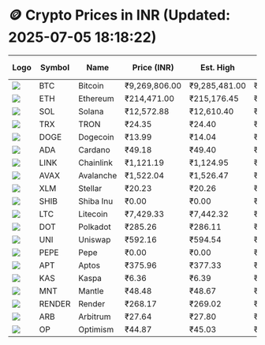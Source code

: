 # 🪙 Crypto Prices in INR (Updated: 2025-07-05 18:18:22)

| Logo | Symbol | Name       | Price (INR) | Est. High | Est. Low | Gross Profit | Fees | Net Profit | ROI % |
|------|--------|------------|-------------|-----------|----------|---------------|------|-------------|--------|
| ![](https://coin-images.coingecko.com/coins/images/1/large/bitcoin.png?1696501400) | BTC    | Bitcoin    | ₹9,269,806.00 | ₹9,285,481.00 | ₹9,254,131.00 | ₹338.77 | ₹200.00 | ₹138.77 | 0.14% |
| ![](https://coin-images.coingecko.com/coins/images/279/large/ethereum.png?1696501628) | ETH    | Ethereum   | ₹214,471.00 | ₹215,176.45 | ₹213,765.55 | ₹660.02 | ₹200.00 | ₹460.02 | 0.46% |
| ![](https://coin-images.coingecko.com/coins/images/4128/large/solana.png?1718769756) | SOL    | Solana     | ₹12,572.88 | ₹12,610.40 | ₹12,535.36 | ₹598.59 | ₹200.00 | ₹398.59 | 0.40% |
| ![](https://coin-images.coingecko.com/coins/images/1094/large/tron-logo.png?1696502193) | TRX    | TRON       | ₹24.35 | ₹24.40 | ₹24.30 | ₹370.29 | ₹200.00 | ₹170.29 | 0.17% |
| ![](https://coin-images.coingecko.com/coins/images/5/large/dogecoin.png?1696501409) | DOGE   | Dogecoin   | ₹13.99 | ₹14.04 | ₹13.95 | ₹645.39 | ₹200.00 | ₹445.39 | 0.45% |
| ![](https://coin-images.coingecko.com/coins/images/975/large/cardano.png?1696502090) | ADA    | Cardano    | ₹49.18 | ₹49.40 | ₹48.96 | ₹882.28 | ₹200.00 | ₹682.28 | 0.68% |
| ![](https://coin-images.coingecko.com/coins/images/877/large/chainlink-new-logo.png?1696502009) | LINK   | Chainlink  | ₹1,121.19 | ₹1,124.95 | ₹1,117.43 | ₹673.33 | ₹200.00 | ₹473.33 | 0.47% |
| ![](https://coin-images.coingecko.com/coins/images/12559/large/Avalanche_Circle_RedWhite_Trans.png?1696512369) | AVAX   | Avalanche  | ₹1,522.04 | ₹1,526.47 | ₹1,517.61 | ₹583.75 | ₹200.00 | ₹383.75 | 0.38% |
| ![](https://coin-images.coingecko.com/coins/images/100/large/fmpFRHHQ_400x400.jpg?1735231350) | XLM    | Stellar    | ₹20.23 | ₹20.26 | ₹20.20 | ₹341.66 | ₹200.00 | ₹141.66 | 0.14% |
| ![](https://coin-images.coingecko.com/coins/images/11939/large/shiba.png?1696511800) | SHIB   | Shiba Inu  | ₹0.00 | ₹0.00 | ₹0.00 | ₹853.73 | ₹200.00 | ₹653.73 | 0.65% |
| ![](https://coin-images.coingecko.com/coins/images/2/large/litecoin.png?1696501400) | LTC    | Litecoin   | ₹7,429.33 | ₹7,442.32 | ₹7,416.34 | ₹350.27 | ₹200.00 | ₹150.27 | 0.15% |
| ![](https://coin-images.coingecko.com/coins/images/12171/large/polkadot.png?1696512008) | DOT    | Polkadot   | ₹285.26 | ₹286.11 | ₹284.41 | ₹600.20 | ₹200.00 | ₹400.20 | 0.40% |
| ![](https://coin-images.coingecko.com/coins/images/12504/large/uniswap-logo.png?1720676669) | UNI    | Uniswap    | ₹592.16 | ₹594.54 | ₹589.78 | ₹808.27 | ₹200.00 | ₹608.27 | 0.61% |
| ![](https://coin-images.coingecko.com/coins/images/29850/large/pepe-token.jpeg?1696528776) | PEPE   | Pepe       | ₹0.00 | ₹0.00 | ₹0.00 | ₹1,133.39 | ₹200.00 | ₹933.39 | 0.93% |
| ![](https://coin-images.coingecko.com/coins/images/26455/large/aptos_round.png?1696525528) | APT    | Aptos      | ₹375.96 | ₹377.33 | ₹374.59 | ₹731.20 | ₹200.00 | ₹531.20 | 0.53% |
| ![](https://coin-images.coingecko.com/coins/images/25751/large/kaspa-icon-exchanges.png?1696524837) | KAS    | Kaspa      | ₹6.36 | ₹6.39 | ₹6.33 | ₹900.26 | ₹200.00 | ₹700.26 | 0.70% |
| ![](https://coin-images.coingecko.com/coins/images/30980/large/Mantle-Logo-mark.png?1739213200) | MNT    | Mantle     | ₹48.48 | ₹48.67 | ₹48.29 | ₹770.28 | ₹200.00 | ₹570.28 | 0.57% |
| ![](https://coin-images.coingecko.com/coins/images/11636/large/rndr.png?1696511529) | RENDER | Render     | ₹268.17 | ₹269.02 | ₹267.32 | ₹636.32 | ₹200.00 | ₹436.32 | 0.44% |
| ![](https://coin-images.coingecko.com/coins/images/16547/large/arb.jpg?1721358242) | ARB    | Arbitrum   | ₹27.64 | ₹27.80 | ₹27.48 | ₹1,190.11 | ₹200.00 | ₹990.11 | 0.99% |
| ![](https://coin-images.coingecko.com/coins/images/25244/large/Optimism.png?1696524385) | OP     | Optimism   | ₹44.87 | ₹45.03 | ₹44.71 | ₹731.44 | ₹200.00 | ₹531.44 | 0.53% |
